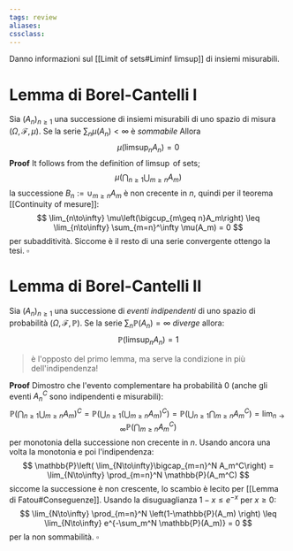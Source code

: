 ```yaml
---
tags: review
aliases:
cssclass:
---
```

 

Danno informazioni sul [[Limit of sets#Liminf limsup]] di insiemi misurabili.
# Lemma di Borel-Cantelli I
Sia $(A_n)_{n\geq 1}$ una successione di insiemi misurabili di uno spazio di misura $(\Omega,\mathcal{F},\mu)$. Se la serie $\sum_n \mu(A_n) < \infty$ è *sommabile* Allora 
$$
\mu(\limsup_n A_n) = 0
$$
**Proof** It follows from the definition of $\limsup$ of sets;
$$
\mu\left(\bigcap_{n\geq 1} \bigcup_{m \geq n} A_m\right)
$$
la successione $B_n := \cup_{m\geq n} A_m$ è non crecente in $n$, quindi per il teorema [[Continuity of mesure]]:
$$
\lim_{n\to\infty} \mu\left(\bigcup_{m\geq n}A_m\right) \leq \lim_{n\to\infty} \sum_{m=n}^\infty \mu(A_m) = 0
$$
per subadditività. Siccome è il resto di una serie convergente ottengo la tesi. $\square$

# Lemma di Borel-Cantelli II
Sia $(A_n)_{n\geq 1}$ una successione di _eventi indipendenti_ di uno spazio di probabilità $(\Omega, \mathcal{F},\mathbb{P})$. Se la serie $\sum_n \mathbb{P}(A_n) = \infty$ _diverge_ allora:
$$
\mathbb{P}(\limsup_n A_n) = 1
$$
> è l'opposto del primo lemma, ma serve la condizione in più dell'indipendenza!

**Proof** Dimostro che l'evento complementare ha probabilità $0$ (anche gli eventi $A_n^C$ sono indipendenti e misurabili):
$$
\mathbb{P}\left(\bigcap_{n\geq 1} \bigcup_{m\geq n} A_m\right)^C = \mathbb{P}\left(\bigcup_{n\geq 1} (\bigcup_{m\geq n} A_m)^C\right) = 
\mathbb{P}\left(\bigcup_{n\geq 1} \bigcap_{m\geq n} A_m^C\right) =
\lim_{n\to\infty}
\mathbb{P}(\bigcap_{m\geq n} A_m^C)
$$
per monotonia della successione non crecente in $n$.  Usando ancora una volta la monotonia e poi l'indipendenza:
$$
\mathbb{P}\left( \lim_{N\to\infty}\bigcap_{m=n}^N A_m^C\right) = \lim_{N\to\infty} \prod_{m=n}^N \mathbb{P}(A_m^C)
$$
siccome la successione è non crescente, lo scambio è lecito per [[Lemma di Fatou#Conseguenze]].
Usando la disuguaglianza $1-x \leq e^{-x}$ per $x \geq 0$:
$$
\lim_{N\to\infty} \prod_{m=n}^N \left(1-\mathbb{P}(A_m) \right) \leq \lim_{N\to\infty} e^{-\sum_m^N \mathbb{P}(A_m)} = 0
$$
per la non sommabilità. $\square$





